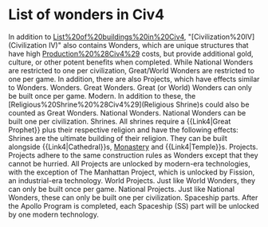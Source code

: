 # List of wonders in Civ4

In addition to [List%20of%20buildings%20in%20Civ4](Buildings), "[Civilization%20IV](Civilization IV)" also contains Wonders, which are unique structures that have high [Production%20%28Civ4%29](production) costs, but provide additional gold, culture, or other potent benefits when completed.
While National Wonders are restricted to one per civilization, Great/World Wonders are restricted to one per game. In addition, there are also Projects, which have effects similar to Wonders. 
Wonders.
Great Wonders.
Great (or World) Wonders can only be built once per game.
Modern.
In addition to these, the [Religious%20Shrine%20%28Civ4%29](Religious Shrine)s could also be counted as Great Wonders.
National Wonders.
National Wonders can be built one per civilization.
Shrines.
All shrines require a {{Link4|Great Prophet}} plus their respective religion and have the following effects:
Shrines are the ultimate building of their religion. They can be built alongside {{Link4|Cathedral}}s, [Monastery](Monasteries) and {{Link4|Temple}}s.
Projects.
Projects adhere to the same construction rules as Wonders except that they cannot be hurried. 
All Projects are unlocked by modern-era technologies, with the exception of The Manhattan Project, which is unlocked by Fission, an industrial-era technology.
World Projects.
Just like World Wonders, they can only be built once per game.
National Projects.
Just like National Wonders, these can only be built one per civilization.
Spaceship parts.
After the Apollo Program is completed, each Spaceship (SS) part will be unlocked by one modern technology.
